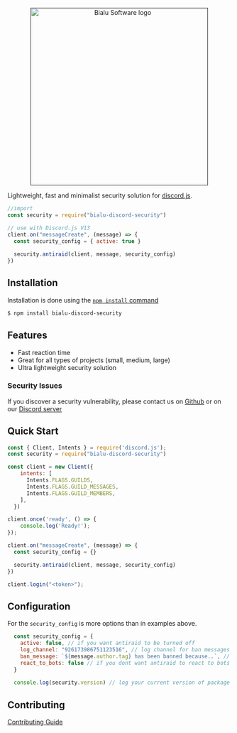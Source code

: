 <p align="center">
  <a href="" rel="noopener">
 <img width=400px height=400px src="https://cdn.discordapp.com/attachments/867078961799102474/1030912301898932406/Bialu_Logo_Black_bg.png" alt="Bialu Software logo"></a>
</p>

Lightweight, fast and minimalist security solution for [discord.js](https://discord.js.org/).

```js
//import
const security = require("bialu-discord-security")

// use with Discord.js V13
client.on("messageCreate", (message) => {
  const security_config = { active: true }
  
  security.antiraid(client, message, security_config)
})
```

## Installation

Installation is done using the
[`npm install` command](https://docs.npmjs.com/getting-started/installing-npm-packages-locally)

```bash
$ npm install bialu-discord-security
```

## Features

  * Fast reaction time
  * Great for all types of projects (small, medium, large)
  * Ultra lightweight security solution

### Security Issues

If you discover a security vulnerability, please contact us on [Github](https://github.com/Bialu-Software/Discord-Security/issues) or on our [Discord server](https://discord.gg/em8meadJ2X)

## Quick Start

```js
const { Client, Intents } = require('discord.js');
const security = require("bialu-discord-security")

const client = new Client({
    intents: [
      Intents.FLAGS.GUILDS,
      Intents.FLAGS.GUILD_MESSAGES,
      Intents.FLAGS.GUILD_MEMBERS,
    ],
  })

client.once('ready', () => {
    console.log('Ready!');
});

client.on("messageCreate", (message) => {
  const security_config = {}

  security.antiraid(client, message, security_config)
})

client.login("<token>");

```

## Configuration

For the `security_config` is more options than in examples above.

```js
  const security_config = {
    active: false, // if you want antiraid to be turned off
    log_channel: "926173986751123516", // log channel for ban messages etc...
    ban_message: `${message.author.tag} has been banned because..`, // custom message
    react_to_bots: false // if you dont want antiraid to react to bots
  }
  
  console.log(security.version) // log your current version of package
```

## Contributing

[Contributing Guide](https://github.com/Bialu-Software/Discord-Security/blob/main/CONTRIBUTING.md)
